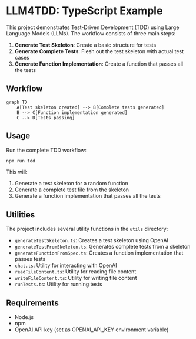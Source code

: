 # LLM4TDD: TypeScript Example

This project demonstrates Test-Driven Development (TDD) using Large Language Models (LLMs). The workflow consists of three main steps:

1. **Generate Test Skeleton**: Create a basic structure for tests
2. **Generate Complete Tests**: Flesh out the test skeleton with actual test cases
3. **Generate Function Implementation**: Create a function that passes all the tests

## Workflow

```mermaid
graph TD
    A[Test skeleton created] --> B[Complete tests generated]
    B --> C[Function implementation generated]
    C --> D[Tests passing]
```

## Usage

Run the complete TDD workflow:

```bash
npm run tdd
```

This will:
1. Generate a test skeleton for a random function
2. Generate a complete test file from the skeleton
3. Generate a function implementation that passes all the tests


## Utilities

The project includes several utility functions in the `utils` directory:

- `generateTestSkeleton.ts`: Creates a test skeleton using OpenAI
- `generateTestFromSkeleton.ts`: Generates complete tests from a skeleton
- `generateFunctionFromSpec.ts`: Creates a function implementation that passes tests
- `chat.ts`: Utility for interacting with OpenAI
- `readFileContent.ts`: Utility for reading file content
- `writeFileContent.ts`: Utility for writing file content
- `runTests.ts`: Utility for running tests

## Requirements

- Node.js
- npm
- OpenAI API key (set as OPENAI_API_KEY environment variable)
